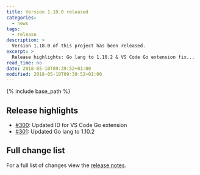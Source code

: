 ```yaml
---
title: Version 1.18.0 released
categories:
  - news
tags:
  - release
description: >
  Version 1.18.0 of this project has been released.
excerpt: >
  Release highlights: Go lang to 1.10.2 & VS Code Go extension fix...
read_time: no
date: 2018-05-10T09:39:52+01:00
modified: 2018-05-10T09:39:52+01:00
---
```


{% include base_path %}

## Release highlights

* [#300](https://github.com/gantsign/development-environment/pull/300):
  Updated ID for VS Code Go extension
* [#301](https://github.com/gantsign/development-environment/pull/301):
  Updated Go lang to 1.10.2

## Full change list

For a full list of changes view the
[release notes](https://github.com/gantsign/development-environment/releases/tag/1.18.0).
